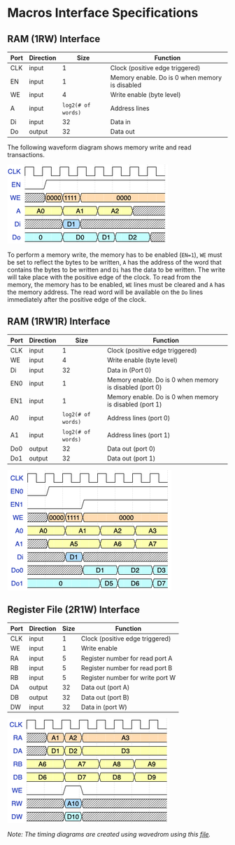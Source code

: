 # Macros Interface Specifications
## RAM (1RW) Interface
| Port  | Direction  | Size  | Function |
| ------------ | ------------ | ------------ |------------ |
| CLK | input  | 1  | Clock (positive edge triggered) |
| EN  | input | 1 | Memory enable. Do is 0 when memory is disabled |
| WE | input  |  4 | Write enable (byte level) |
| A | input  | `log2(# of words)` | Address lines |
| Di  | input  | 32  | Data in |
| Do  | output  | 32  | Data out |


The following waveform diagram shows memory write and read transactions. 

![Memory waveform](../img/ram_1rw_ifc.png)

To perform a memory write, the memory has to be enabled (`EN=1`), `WE` must be set to reflect the bytes to be written, `A` has the address of the word that contains the bytes to be written and `Di` has the data  to be written. The write will take place with the positive edge of the clock. To read from the memory, the memory has to be enabled, `WE` lines must be cleared and `A` has the memory address. The read word will be available on the `Do` lines immediately after the positive edge of the clock.


## RAM (1RW1R) Interface
| Port  | Direction  | Size  | Function |
| ------------ | ------------ | ------------ |------------ |
| CLK | input  | 1  | Clock (positive edge triggered) |
| WE | input  |  4 | Write enable (byte level) |
| Di  | input  | 32  | Data in (Port 0) |
| EN0  | input | 1 | Memory enable. Do is 0 when memory is disabled (port 0)|
| EN1  | input | 1 | Memory enable. Do is 0 when memory is disabled (port 1)|
| A0 | input  | `log2(# of words)`  | Address lines (port 0) |
| A1 | input  | `log2(# of words)` | Address lines (port 1)|
| Do0  | output  | 32  | Data out (port 0)|
| Do1  | output  | 32  | Data out (port 1)|

![Memory waveform](../img/ram_1rw1r_ifc.png)


## Register File (2R1W) Interface
| Port  | Direction  | Size  | Function |
| ------------ | ------------ | ------------ |------------ |
| CLK | input  | 1  | Clock (positive edge triggered) |
| WE | input  |  1 | Write enable  |
| RA  | input  | 5  | Register number for read port A |
| RB  | input  | 5  | Register number for read port B |
| RB  | input  | 5  | Register number for write port W |
| DA  | output  | 32  | Data out (port A)|
| DB  | output  | 32  | Data out (port B)|
| DW  | input  | 32  | Data in (port W)|

![Memory waveform](../img/rf_2r1w_ifc.png)	

*Note: The timing diagrams are created using wavedrom using this [file](../img/ifc.json).*
